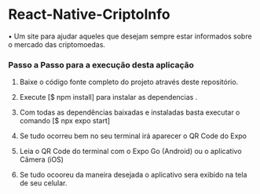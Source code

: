 # React-Native-CriptoInfo
• Um site para ajudar aqueles que desejam sempre estar informados sobre o mercado das criptomoedas.

### Passo a Passo para a execução desta aplicação

1. Baixe o código fonte completo do projeto através deste repositório.

2. Execute [$ npm install] para instalar as dependencias .

3. Com todas as dependências baixadas e instaladas basta executar o comando [$ npx expo start]

4. Se tudo ocorreu bem no seu terminal irá aparecer o QR Code do Expo

5. Leia o QR Code do terminal com o Expo Go (Android) ou o aplicativo Câmera (iOS)

6. Se tudo ocooreu da maneira desejada o aplicativo sera exibido na tela de seu celular.

